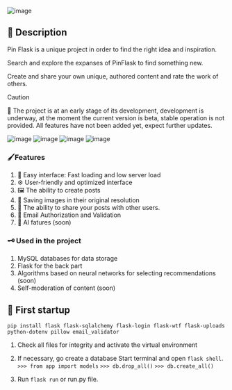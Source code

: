 ![image](https://imgur.com/3HM0FJA.png)

## 📝 Description
Pin Flask is a unique project in order to find the right idea and inspiration.

Search and explore the expanses of PinFlask to find something new.

Create and share your own unique, authored content and rate the work of others.

> [!CAUTION]
> 🔐 The project is at an early stage of its development, development is underway, at the moment the current version is beta, stable operation is not provided. All features have not been added yet, expect further updates.

![image](https://imgur.com/GSdPMuk.png)
![image](https://imgur.com/ak7gkPS.png)
![image](https://imgur.com/nAReXP5.png)
![image](https://imgur.com/a8mHejr.png)

### 🖌️Features
1. 🔰 Easy interface: Fast loading and low server load
2. ⚙️ User-friendly and optimized interface
3. 🖼️ The ability to create posts
4. 📩 Saving images in their original resolution
5. 🛜 The ability to share your posts with other users.
6. 📨 Email Authorization and Validation
7. 🤖 AI fatures (soon)

### 🗝️ Used in the project
1. MySQL databases for data storage
2. Flask for the back part
3. Algorithms based on neural networks for selecting recommendations (soon)
4. Self-moderation of content (soon)

## 💽 First startup
`pip install flask flask-sqlalchemy flask-login flask-wtf flask-uploads python-dotenv pillow email_validator`
1. Check all files for integrity and activate the virtual environment
2. If necessary, go create a database
Start terminal and open `flask shell`.
`>>> from app import models`
   `>>> db.drop_all()`
   `>>> db.create_all()`

3. Run `flask run` or run.py file.
